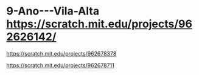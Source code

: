 # 9-Ano---Vila-Alta https://scratch.mit.edu/projects/962626142/

https://scratch.mit.edu/projects/962678378

https://scratch.mit.edu/projects/962678711
